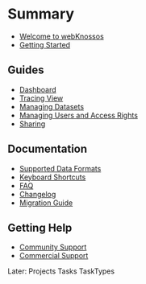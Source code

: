 # Summary

* [Welcome to webKnossos](../README.md)
* [Getting Started](./getting_started.md)

## Guides
* [Dashboard](./dashboard.md)
* [Tracing View](./tracing_ui.md)
* [Managing Datasets](./datasets.md)
* [Managing Users and Access Rights](./users.md)
* [Sharing](./sharing.md)

## Documentation
* [Supported Data Formats](./data_formats.md)
* [Keyboard Shortcuts](./keyboard_shortcuts.md)
* [FAQ](./faq.md)
* [Changelog](../CHANGELOG.md)
* [Migration Guide](../MIGRATIONS.md)

## Getting Help
* [Community Support](https://support.webknossos.org)
* [Commercial Support](https://scalableminds.com)

Later:
Projects
Tasks
TaskTypes
